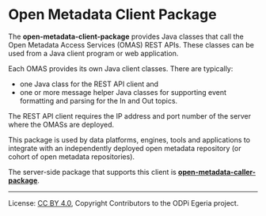 <!-- SPDX-License-Identifier: CC-BY-4.0 -->
<!-- Copyright Contributors to the ODPi Egeria project. -->

# Open Metadata Client Package

The **open-metadata-client-package** provides Java classes that call the Open Metadata Access Services (OMAS) REST APIs.
These classes can be used from a Java client program or web application.

Each OMAS provides its own Java client classes.
There are typically:
* one Java class for the REST API client and
* one or more message helper Java classes for supporting event formatting and parsing for the In and Out topics.

The REST API client requires the IP address and port number of the server where the OMASs are deployed.

This package is used by data platforms, engines, tools and applications to
integrate with an independently deployed open metadata repository
(or cohort of open metadata repositories).

The server-side package that supports this client
is **[open-metadata-caller-package](../open-metadata-caller-package/README.md)**.



----
License: [CC BY 4.0](https://creativecommons.org/licenses/by/4.0/),
Copyright Contributors to the ODPi Egeria project.
 